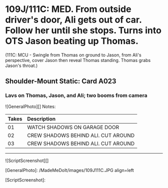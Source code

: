 # 109J/111C: MED. From outside driver's door, Ali gets out of car. Follow her until she stops. Turns into OTS Jason beating up Thomas.

(111C: MCU - Swingle from Thomas on ground to Jason, from Ali's perspective, cover Jason then reveal Thomas standing. Thomas grabs Jason's throat.)

## Shoulder-Mount Static: Card A023

### Lavs on Thomas, Jason, and Ali; two booms from camera

![GeneralPhoto][]
Notes: 

| Takes | Description |
|:---|:----|
| 01 | WATCH SHADOWS ON GARAGE DOOR |
 | 02 | CREW SHADOWS BEHIND ALI. CUT AROUND |
 | 03 | CREW SHADOWS BEHIND ALI. CUT AROUND |

----

![ScriptScreenshot][]


[GeneralPhoto]:  /MadeMeDoIt/images/109J111C.JPG align=left

[ScriptScreenshot]: 